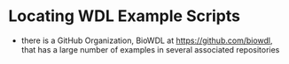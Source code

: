 # Locating WDL Example Scripts

- there is a GitHub Organization, BioWDL at https://github.com/biowdl, that has a large number of examples in several associated repositories
